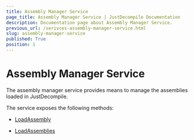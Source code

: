 ```yaml
---
title: Assembly Manager Service
page_title: Assembly Manager Service | JustDecompile Documentation
description: Documentation page about Assembly Manager Service.
previous_url: /serivces-assembly-manager-service.html
slug: assembly-manager-service
published: True
position: 1
---
```


# Assembly Manager Service



The assembly manager service provides means to manage the assemblies loaded in JustDecompile.

The service exposes the following methods:

*   [LoadAssembly](/api/m_justdecompile_api_core_services_iassemblymanagerservice_loadassembly)

*   [LoadAssemblies](/api/m_justdecompile_api_core_services_iassemblymanagerservice_loadassemblies)
